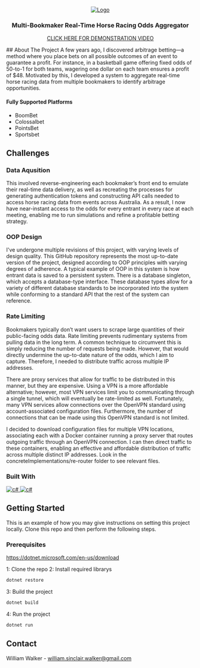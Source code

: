 <br />
<div align="center">
  <a href="https://youtu.be/8SxA47AKwcE">
    <img src="https://drive.google.com/uc?export=view&id=1OE1wadZnDNvwY7H572cv8JlR9xk-Df4Y" alt="Logo">
  </a>
  <h3 align="center">Multi-Bookmaker Real-Time Horse Racing Odds Aggregator</h3>
</div>

<a style="text-align:center;" href="https://youtu.be/8SxA47AKwcE">
  <p>CLICK HERE FOR DEMONSTRATION VIDEO</p>
</a>
## About The Project 
A few years ago, I discovered arbitrage betting—a method where you place bets on all possible outcomes of an event to guarantee a profit. For instance, in a basketball game offering fixed odds of 50-to-1 for both teams, wagering one dollar on each team ensures a profit of $48. Motivated by this, I developed a system to aggregate real-time horse racing data from multiple bookmakers to identify arbitrage opportunities.

#### Fully Supported Platforms
- BoomBet
- Colossalbet
- PointsBet
- Sportsbet

## Challenges
### Data Aqusition
This involved reverse-engineering each bookmaker’s front end to emulate their real-time data delivery, as well as recreating the processes for generating authentication tokens and constructing API calls needed to access horse racing data from events across Australia. As a result, I now have near-instant access to the odds for every entrant in every race at each meeting, enabling me to run simulations and refine a profitable betting strategy.

### OOP Design
I've undergone multiple revisions of this project, with varying levels of design quality. This GitHub repository represents the most up-to-date version of the project, designed according to OOP principles with varying degrees of adherence. A typical example of OOP in this system is how entrant data is saved to a persistent system. There is a database singleton, which accepts a database-type interface. These database types allow for a variety of different database standards to be incorporated into the system while conforming to a standard API that the rest of the system can reference.

### Rate Limiting
Bookmakers typically don’t want users to scrape large quantities of their public-facing odds data. Rate limiting prevents rudimentary systems from pulling data in the long term. A common technique to circumvent this is simply reducing the number of requests being made. However, that would directly undermine the up-to-date nature of the odds, which I aim to capture. Therefore, I needed to distribute traffic across multiple IP addresses.

There are proxy services that allow for traffic to be distributed in this manner, but they are expensive. Using a VPN is a more affordable alternative; however, most VPN services limit you to communicating through a single tunnel, which will eventually be rate-limited as well. Fortunately, many VPN services allow connections over the OpenVPN standard using account-associated configuration files. Furthermore, the number of connections that can be made using this OpenVPN standard is not limited.

I decided to download configuration files for multiple VPN locations, associating each with a Docker container running a proxy server that routes outgoing traffic through an OpenVPN connection. I can then direct traffic to these containers, enabling an effective and affordable distribution of traffic across multiple distinct IP addresses. Look in the concreteImplementations/re-router folder to see relevant files.

### Built With

<a href="">
  <img src="https://img.shields.io/badge/c%23-%23239120.svg?style=for-the-badge&logo=csharp&logoColor=white" alt="c#">
</a>
<a href="">
  <img src="https://img.shields.io/badge/docker-%230db7ed.svg?style=for-the-badge&logo=docker&logoColor=white" alt="c#">
</a>

## Getting Started
This is an example of how you may give instructions on setting this project locally. Clone this repo and then perform the following steps. 

### Prerequisites

https://dotnet.microsoft.com/en-us/download

1: Clone the repo
2: Install required librarys
  ```sh
  dotnet restore
  ```
3: Build the project
  ```sh
  dotnet build
  ```
4: Run the project
  ```sh
  dotnet run
  ```

## Contact
William Walker - william.sinclair.walker@gmail.com



